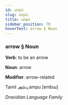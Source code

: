 ```yaml
---
id: unpü
slug: unpü
title: unpü
sidebar_position: 79
hoverText: arrow § Noun
---
```


### arrow § Noun

**Verb**: to be an arrow

**Noun**: arrow

**Modifier**: arrow-related

Tamil அம்பு ampu [ɐmbɯ]

*Dravidian Language Family*